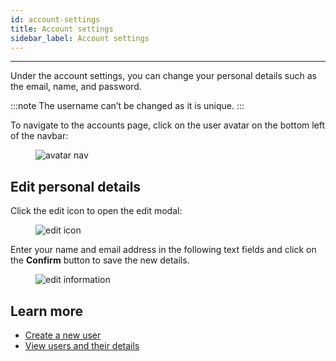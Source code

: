 ```yaml
---
id: account-settings
title: Account settings
sidebar_label: Account settings
---
```


---

Under the account settings, you can change your personal details such as the email, name, and password.

:::note
The username can’t be changed as it is unique.
:::

To navigate to the accounts page, click on the user avatar on the bottom left of the navbar:

<figure>
<img src={require('../assets/user-guides/my-account/step-1.png').default} alt="avatar nav" />
</figure>

## Edit personal details

Click the edit icon to open the edit modal:

<figure>
<img src={require('../assets/user-guides/my-account/step-2.png').default} alt="edit icon" />
</figure>

Enter your name and email address in the following text fields and click on the **Confirm** button to save the new details.

<figure>
<img src={require('../assets/user-guides/my-account/step-3.png').default} alt="edit information" />
</figure>

## Learn more

- [Create a new user](create-user.md)
- [View users and their details](view-user.md)
